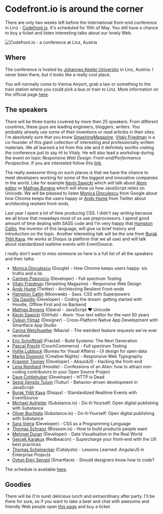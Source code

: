 # Codefront.io is around the corner

There are only two weeks left before the international front-end conference in Linz - [Codefront.io](http://codefront.io/). It's scheduled for 10th of May. You still have a chance to buy a ticket and listen interesting talks about our lovely Web.

![Codefront.io - a conference at Linz, Austria](http://krasimirtsonev.com/blog/articles/Codefront.io/codefront.jpg)

## Where

The conference is hosted by [Johannes Kepler University](https://www.google.com/maps/place/Johannes+Kepler+University/@48.336614,14.319305,17z/data=!3m1!4b1!4m2!3m1!1s0x477398434ec8e84d:0xe0d1670c08989881) in Linz, Austria. I never been there, but it looks like a really cool place.

You will normally come to Vienna Airport, grab a taxi or something to the train station where you could pick a bus or train to Linz. More information on the official page [here](http://codefront.io/#travel).

## The speakers

There will be three tracks covered by more then 25 speakers. From different countries, these guys are leading engineers, bloggers, writers. You probably already use some of their inventions or read articles in their sites. I'm absolutely sure that you know [SmashingMagazine](http://www.smashingmagazine.com/). [Vitaly Friedman](https://twitter.com/smashingmag) is a co-founder of this giant collection of interesting and professionally written materials. We all learned a lot from this site and it definitely worths visiting the conference just to say <i>Hi</i> to Vitaly. He will also lead a workshop during the event on topic *Responsive Web Design: Front-end/Performance Perspective*. If you are interested follow this [link](http://codefront.io/#smashing-workshop).

The really awesome thing on such places is that we have the chance to meet developers working for some of the biggest and innovative companies in the world. Like for example [Kevin Sawicki](https://twitter.com/kevinsawicki) which will talk about [Atom editor](https://atom.io/) or [Mathias Bynens](https://twitter.com/mathias) which will show us how JavaScript relies on Unicode. We will be pleased to listen [Monica Dinculescu](https://twitter.com/notwaldorf) from Google about how Chrome keeps the users happy or [Andy Hume](https://twitter.com/andyhume) from Twitter about architecting resilient front-ends. 

Last year I spent a lot of time producing CSS. I didn't say <i>writing</i> because we all know that nowadays most of us use preprocessors. I spend good amount of time dealing with SASS code and I'm very happy that [Hampton Catlin](https://twitter.com/hcatlin), the inventor of this language, will give us brief history and introduction on the topic. Another interesting talk will be the one from [Burak Yiğit Kaya](https://twitter.com/madbyk). He works at Disqus (a platform that we all use) and will talk about standardized realtime events with EventSource. 

I really don't want to miss someone so here is a full list of all the speakers and their talks:

* [Monica Dinculescu](http://twitter.com/notwaldorf) (Google) - How Chrome keeps users happy: six truths and a lie.
* [Carmen Popoviciu](http://twitter.com/CarmenPopoviciu) (Developer) - Full spectrum Testing
* [Vitaly Friedman](http://twitter.com/smashingmag) (Smashing Magazine) - Responsive Web Design
* [Andy Hume](http://twitter.com/andyhume) (Twitter) - Architecting Resilient Front-ends
* [Hampton Catlin](http://twitter.com/hcatlin) (Moovweb) - Sass: CSS with Superpowers
* [Ola Gasidlo](http://twitter.com/misprintedtype) (Developer) - Coding the dream: getting started with Hoodie, Offline First and no Backend
* [Mathias Bynens](http://twitter.com/mathias) (Opera) - JavaScript ♥ Unicode
* [Kevin Sawicki](http://twitter.com/kevinsawicki) (GitHub) - Atom: Your text editor for the next 50 years
* [Oykun Yılmaz](http://twitter.com/oykun) (Designer) - Cross-Platform Native App Development with Smartface App Studio
* [Carina Wetzlhuetter](http://twitter.com/trackingcarina) (Miavia) - The weirdest feature requests we’ve ever received
* [Eric Schoffstall](http://twitter.com/eschoff) (Fractal) - Build Systems: The Next Generation
* [Pascal Precht](http://twitter.com/PascalPrecht) (CouchCommerce) - Full spectrum Testing
* [Hollie Lubbock](http://twitter.com/hollielubbock) (Bureau for Visual Affairs) - UI design for open data
* [Marko Dugonjić](http://twitter.com/markodugonjic) (Creative Nights) - Responsive Web Typography
* [Krasimir Tsonev](http://twitter.com/krasimirtsonev) (Developer) - AbsurdJS - Hacking the front-end
* [Lena Reinhard](http://twitter.com/ffffux) (Hoodie) - Confessions of an Alien: how to attract non-coding contributors to your Open Source Project
* [Dave Cottlehuber](http://twitter.com/dch__) (Developer) - HTTP is Dead
* [Sezgi Şensöz Tulum](http://twitter.com/mefallit) (Tuttur) - Behavior-driven development in JavaScript
* [Burak Yiğit Kaya](http://twitter.com/madbyk) (Disqus) - Standardized Realtime Events with EventSource
* [Michael Aufreiter](http://twitter.com/_mql) (Substance.io) - Do-It-Yourself: Open digital publishing with Substance
* [Oliver Buchtala](http://twitter.com/obuchtala) (Substance.io) - Do-It-Yourself: Open digital publishing with Substance
* [Sara Vieira](http://twitter.com/NikkitaFTW) (Developer) - CSS as a Programming Language
* [Thomas Schranz](http://twitter.com/__tosh) (Blossom.io) - How to build products people want
* [Mehmet Duran](http://twitter.com/cfq) (Developer) - Data Visualisation in the Real World
* [Gerçek Karakuş](http://twitter.com/gercheq) (Redbeacon) - Supercharge your front-end with the UX best practices
* [Thomas Scheinecker](http://github.com/tscheinecker) (Catalysts) - Lessons Learned: AngularJS in Enterprise Projects
* [Oytun Eren Sengül](http://twitter.com/OytunatLinux) (Smartface) - Should designers know how to code?

The schedule is available [here](http://codefront.io/#calendar).

## Goodies

There will be (I'm sure) delicious lunch and extraordinary after party. I'll be there for sure, so if you want to take a beer and chat with awesome and friendly Web people open [this page](http://codefront.io/#tickets) and buy a ticket.